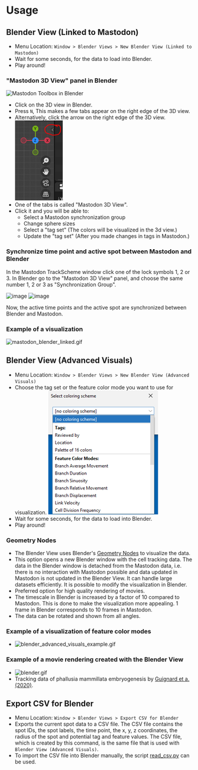 # Usage

## Blender View (Linked to Mastodon)

* Menu Location: `Window > Blender Views > New Blender View (Linked to Mastodon)`
* Wait for some seconds, for the data to load into Blender.
* Play around!

### "Mastodon 3D View" panel in Blender

<img src="https://user-images.githubusercontent.com/24407711/203944663-f3b81845-ae51-4528-aa59-3fa5fb5aeef6.png" width="200px" alt="Mastodon Toolbox in Blender"/>

* Click on the 3D view in Blender.
* Press ```N```, This makes a few tabs appear on the right edge of the 3D view.
* Alternatively, click the arrow on the right edge of the 3D view. ![blender_arrow.png](usage/blender_arrow.png)
* One of the tabs is called "Mastodon 3D View".
* Click it and you will be able to:
    * Select a Mastodon synchronization group
    * Change sphere sizes
    * Select a "tag set" (The colors will be visualized in the 3d view.)
    * Update the "tag set" (After you made changes in tags in Mastodon.)

### Synchronize time point and active spot between Mastodon and Blender

In the Mastodon TrackScheme window click one of the lock symbols 1, 2 or 3.
In Blender go to the "Mastodon 3D View" panel, and choose the same number 1, 2 or 3 as "Synchronization Group".

![image](https://user-images.githubusercontent.com/24407711/203946393-b0ac8a2e-5457-4051-b0fe-8644c6d5ad65.png)
![image](https://user-images.githubusercontent.com/24407711/203945908-b26ace3f-21b4-407e-a204-a14bb5ac04ca.png)

Now, the active time points and the active spot are synchronized between Blender and Mastodon.

### Example of a visualization

![mastodon_blender_linked.gif](https://github.com/user-attachments/assets/1dbc0058-901e-43c7-8347-c568e8c0a156)

## Blender View (Advanced Visuals)

* Menu Location: `Window > Blender Views > New Blender View (Advanced Visuals)`
* Choose the tag set or the feature color mode you want to use for
  visualization. ![blender_advanced_visuals.png](usage/blender_advanced_visuals.png)
* Wait for some seconds, for the data to load into Blender.
* Play around!

### Geometry Nodes

* The Blender View uses
  Blender's [Geometry Nodes](https://docs.blender.org/manual/en/latest/modeling/geometry_nodes/introduction.html) to
  visualize the data.
* This option opens a new Blender window with the cell tracking data. The data in the Blender window is detached
  from the Mastodon data, i.e. there is no interaction with Mastodon possible and data updated in Mastodon is not
  updated in the Blender View. It can handle large datasets efficiently. It is possible to modify the visualization
  in Blender.
* Preferred option for high quality rendering of movies.
* The timescale in Blender is increased by a factor of 10 compared to Mastodon. This is done to make the visualization
  more appealing. 1 frame in Blender corresponds to 10 frames in Mastodon.
* The data can be rotated and shown from all angles.

### Example of a visualization of feature color modes

* ![blender_advanced_visuals_example.gif](https://github.com/user-attachments/assets/a581a8eb-3e35-4d9d-b4ee-d6568d1b1ade)

### Example of a movie rendering created with the Blender View

* ![blender.gif](about/blender.gif)
* Tracking data of phallusia mammillata embryogenesis
  by [Guignard et a. (2020)](https://doi.org/10.1126/science.aar5663).

## Export CSV for Blender

* Menu Location: `Window > Blender Views > Export CSV for Blender`
* Exports the current spot data to a CSV file. The CSV file contains the spot IDs, the spot labels, the time point, the
  x, y, z coordinates, the radius of the spot and potential tag and feature values. The CSV file, which is created by
  this command, is the same file that is used with `Blender View (Advanced Visuals)`.
* To import the CSV file into Blender manually, the script [read_csv.py](https://github.com/mastodon-sc/mastodon-blender-view/blob/master/src/main/resources/csv/read_csv.py) can be used.


